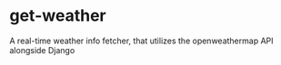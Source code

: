 # get-weather
A real-time weather info fetcher, that utilizes the openweathermap API alongside Django
